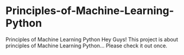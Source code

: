 # Principles-of-Machine-Learning-Python
Principles of Machine Learning Python
Hey Guys! This project is about principles of Machine Learning Python... Please check it out once.
